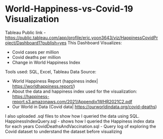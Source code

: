 # World-Happiness-vs-Covid-19 Visualization
Tableau Public link - https://public.tableau.com/app/profile/eric.yoon3643/viz/HappinessCovidProject/Dashboard1?publish=yes
This Dashboard Visualizes: 
- Covid cases per million
- Covid deaths per million
- Change in World Happiness Index

Tools used: SQL, Excel, Tableau
Data Source: 
- World Happiness Report (happiness index| https://worldhappiness.report/)
- About the data and happiness index used for the visualization: https://happiness-report.s3.amazonaws.com/2021/Appendix1WHR2021C2.pdf
- Our World in Data (Covid data| https://ourworldindata.org/covid-deaths) 

I also uploaded .sql files to show how I queried the data using SQL.
HappinessIndexQuery.sql - shows how I queried the Happiness index data for each years
CovidDeathsAndVaccination.sql - Query log of exploring the Covid dataset to understand the dataset before visualizing

